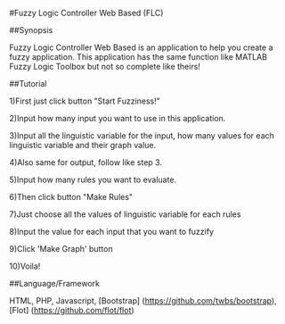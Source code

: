 #Fuzzy Logic Controller Web Based (FLC)

##Synopsis 

Fuzzy Logic Controller Web Based is an application to help you create a fuzzy application. This application has the same function like MATLAB Fuzzy Logic Toolbox but not so complete like theirs!

##Tutorial 

1)First just click button "Start Fuzziness!"

2)Input how many input you want to use in this application.

3)Input all the linguistic variable for the input, how many values for each linguistic variable and their graph value.

4)Also same for output, follow like step 3.

5)Input how many rules you want to evaluate.

6)Then click button "Make Rules"

7)Just choose all the values of linguistic variable for each rules

8)Input the value for each input that you want to fuzzify

9)Click 'Make Graph' button

10)Voila!

##Language/Framework

HTML, PHP, Javascript, [Bootstrap] (https://github.com/twbs/bootstrap), [Flot] (https://github.com/flot/flot) 

